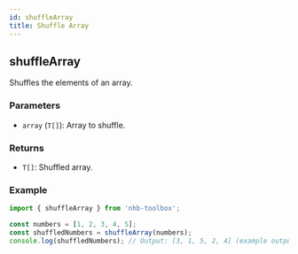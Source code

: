 ```yaml
---
id: shuffleArray
title: Shuffle Array
---
```


## shuffleArray

Shuffles the elements of an array.

### Parameters

- `array` (`T[]`): Array to shuffle.

### Returns

- `T[]`: Shuffled array.

### Example

```typescript
import { shuffleArray } from 'nhb-toolbox';

const numbers = [1, 2, 3, 4, 5];
const shuffledNumbers = shuffleArray(numbers);
console.log(shuffledNumbers); // Output: [3, 1, 5, 2, 4] (example output; actual result may vary)
